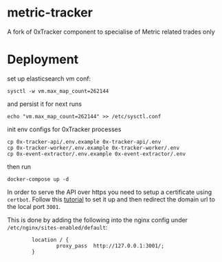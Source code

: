 # metric-tracker
A fork of 0xTracker component to specialise of Metric related trades only

# Deployment

set up elasticsearch vm conf: 
```shell
sysctl -w vm.max_map_count=262144
```

and persist it for next runs 

```shell
echo "vm.max_map_count=262144" >> /etc/sysctl.conf
```

init env configs for 0xTracker processes
```shell
cp 0x-tracker-api/.env.example 0x-tracker-api/.env
cp 0x-tracker-worker/.env.example 0x-tracker-worker/.env
cp 0x-event-extractor/.env.example 0x-event-extractor/.env
```

then run 
```shell
docker-compose up -d
```

In order to serve the API over https you need to setup a certificate using `certbot`. 
Follow this [tutorial](https://www.vultr.com/docs/setup-letsencrypt-on-linux) to set it up
and then redirect the domain url to the local port `3001`.

This is done by adding the following into the nginx config under `/etc/nginx/sites-enabled/default`:

```shell
        location / {
                proxy_pass  http://127.0.0.1:3001/;
        }
```